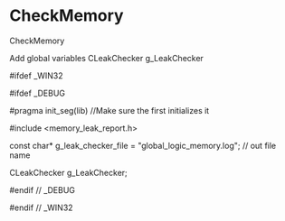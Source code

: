 # CheckMemory
CheckMemory

Add global variables CLeakChecker g_LeakChecker

#ifdef _WIN32

#ifdef _DEBUG

#pragma init_seg(lib)        //Make sure the first initializes it   

#include <memory_leak_report.h>

const char* g_leak_checker_file = "global_logic_memory.log";      // out file name

CLeakChecker g_LeakChecker;

#endif // _DEBUG

#endif // _WIN32

